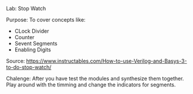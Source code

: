 Lab: Stop Watch

Purpose: To cover concepts like:
  - CLock Divider
  - Counter
  - Sevent Segments
  - Enabling Digits

Source: https://www.instructables.com/How-to-use-Verilog-and-Basys-3-to-do-stop-watch/


Chalenge: After you have test the modules and synthesize them together. Play around with the timming and change the indicators for segments. 
